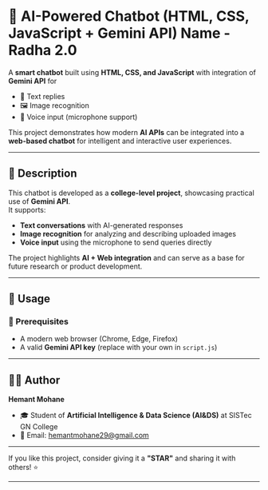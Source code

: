 # 🤖 AI-Powered Chatbot (HTML, CSS, JavaScript + Gemini API) Name - Radha 2.0 

A **smart chatbot** built using **HTML, CSS, and JavaScript** with integration of **Gemini API** for  
- 📝 Text replies  
- 🖼️ Image recognition  
- 🎤 Voice input (microphone support)  

This project demonstrates how modern **AI APIs** can be integrated into a **web-based chatbot** for intelligent and interactive user experiences.  

---

## 📖 Description

This chatbot is developed as a **college-level project**, showcasing practical use of **Gemini API**.  
It supports:
- **Text conversations** with AI-generated responses  
- **Image recognition** for analyzing and describing uploaded images  
- **Voice input** using the microphone to send queries directly  

The project highlights **AI + Web integration** and can serve as a base for future research or product development.  

---

## 🚀 Usage

### 🔧 Prerequisites
- A modern web browser (Chrome, Edge, Firefox)  
- A valid **Gemini API key** (replace with your own in `script.js`)  

---
## 👨‍💻 Author

**Hemant Mohane**  
- 🎓 Student of **Artificial Intelligence & Data Science (AI&DS)** at SISTec GN College  
- 📧 Email: [hemantmohane29@gmail.com](mailto:hemantmohane29@gmail.com)  

---

If you like this project, consider giving it a **"STAR"** and sharing it with others! ⭐

---
